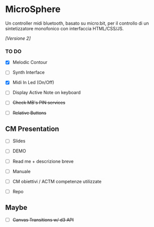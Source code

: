 # MicroSphere

Un controller midi bluetooth, basato su micro:bit, per il controllo di un sintetizzatore monofonico con interfaccia HTML/CSS/JS.

*[Versione 2]*

### TO DO
- [x] Melodic Contour

- [ ] Synth Interface

- [x] Midi In Led (On/Off)

- [ ] Display Active Note on keyboard

- [ ] ~~Check MB's PIN services~~

- [ ] ~~Relative Buttons~~

## CM Presentation

- [ ] Slides

- [ ] DEMO 

- [ ] Read me + descrizione breve

- [ ] Manuale

- [ ] CM obiettivi / ACTM competenze utilizzate

- [ ] Repo


## Maybe
- [ ] ~~Canvas Transitions w/ d3 API~~
